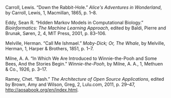 Carroll, Lewis. “Down the Rabbit-Hole.” _Alice's Adventures in Wonderland_, by Carroll, Lewis, 1, Macmillan, 1865, p. 1–8.

Eddy, Sean R. “Hidden Markov Models in Computational Biology.” _Bioinformatics: The Machine Learning Approach_, edited by Baldi, Pierre and Brunak, Søren, 2, 4, MIT Press, 2001, p. 83–106.

Melville, Herman. “Call Me Ishmael.” _Moby-Dick; Or, The Whale_, by Melville, Herman, 1, Harper & Brothers, 1851, p. 1–7.

Milne, A. A. “In Which We Are Introduced to Winnie-the-Pooh and Some Bees, And the Stories Begin.” _Winnie-the-Pooh_, by Milne, A. A., 1, Methuen & Co., 1926, p. 3–17.

Ramey, Chet. “Bash.” _The Architecture of Open Source Applications_, edited by Brown, Amy and Wilson, Greg, 2, Lulu.com, 2011, p. 29–47, http://aosabook.org/en/index.html.